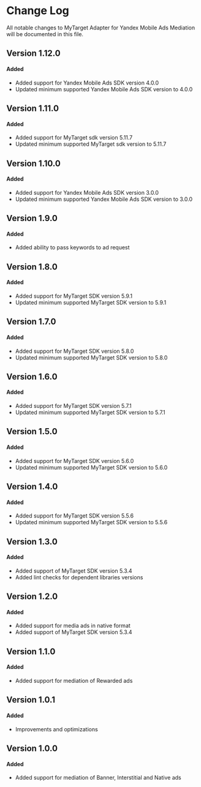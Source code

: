# Change Log
All notable changes to MyTarget Adapter for Yandex Mobile Ads Mediation will be documented in this file.

## Version 1.12.0

#### Added
* Added support for Yandex Mobile Ads SDK version 4.0.0
* Updated minimum supported Yandex Mobile Ads SDK version to 4.0.0

## Version 1.11.0

#### Added
* Added support for MyTarget sdk version 5.11.7
* Updated minimum supported MyTarget sdk version to 5.11.7

## Version 1.10.0

#### Added
* Added support for Yandex Mobile Ads SDK version 3.0.0
* Updated minimum supported Yandex Mobile Ads SDK version to 3.0.0

## Version 1.9.0

#### Added
* Added ability to pass keywords to ad request

## Version 1.8.0

#### Added
* Added support for MyTarget SDK version 5.9.1
* Updated minimum supported MyTarget SDK version to 5.9.1

## Version 1.7.0

#### Added
* Added support for MyTarget SDK version 5.8.0
* Updated minimum supported MyTarget SDK version to 5.8.0

## Version 1.6.0

#### Added
* Added support for MyTarget SDK version 5.7.1
* Updated minimum supported MyTarget SDK version to 5.7.1

## Version 1.5.0

#### Added
* Added support for MyTarget SDK version 5.6.0
* Updated minimum supported MyTarget SDK version to 5.6.0

## Version 1.4.0

#### Added
* Added support for MyTarget SDK version 5.5.6
* Updated minimum supported MyTarget SDK version to 5.5.6

## Version 1.3.0

#### Added
* Added support of MyTarget SDK version 5.3.4
* Added lint checks for dependent libraries versions

## Version 1.2.0

#### Added
* Added support for media ads in native format
* Added support of MyTarget SDK version 5.3.4

## Version 1.1.0

#### Added
* Added support for mediation of Rewarded ads

## Version 1.0.1

#### Added
* Improvements and optimizations

## Version 1.0.0

#### Added
* Added support for mediation of Banner, Interstitial and Native ads

